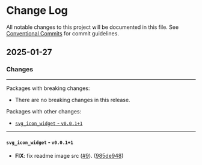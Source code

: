 # Change Log

All notable changes to this project will be documented in this file.
See [Conventional Commits](https://conventionalcommits.org) for commit guidelines.

## 2025-01-27

### Changes

---

Packages with breaking changes:

 - There are no breaking changes in this release.

Packages with other changes:

 - [`svg_icon_widget` - `v0.0.1+1`](#svg_icon_widget---v0011)

---

#### `svg_icon_widget` - `v0.0.1+1`

 - **FIX**: fix readme image src ([#9](https://github.com/xsahil03x/widget_wave/issues/9)). ([985de948](https://github.com/xsahil03x/widget_wave/commit/985de948e83151d9588c752d8640ac4255981508))

